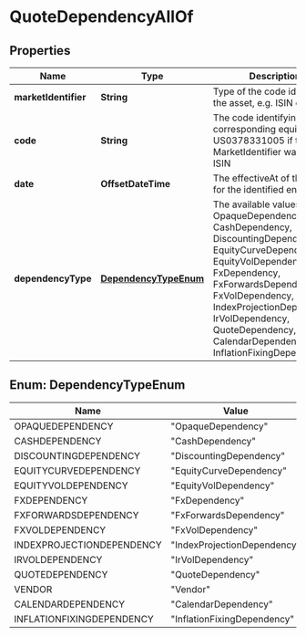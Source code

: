 

# QuoteDependencyAllOf


## Properties

Name | Type | Description | Notes
------------ | ------------- | ------------- | -------------
**marketIdentifier** | **String** | Type of the code identifying the asset, e.g. ISIN or CUSIP | 
**code** | **String** | The code identifying the corresponding equity, e.g. US0378331005 if the MarketIdentifier was set to ISIN | 
**date** | **OffsetDateTime** | The effectiveAt of the quote for the identified entity. | 
**dependencyType** | [**DependencyTypeEnum**](#DependencyTypeEnum) | The available values are: OpaqueDependency, CashDependency, DiscountingDependency, EquityCurveDependency, EquityVolDependency, FxDependency, FxForwardsDependency, FxVolDependency, IndexProjectionDependency, IrVolDependency, QuoteDependency, Vendor, CalendarDependency, InflationFixingDependency | 



## Enum: DependencyTypeEnum

Name | Value
---- | -----
OPAQUEDEPENDENCY | &quot;OpaqueDependency&quot;
CASHDEPENDENCY | &quot;CashDependency&quot;
DISCOUNTINGDEPENDENCY | &quot;DiscountingDependency&quot;
EQUITYCURVEDEPENDENCY | &quot;EquityCurveDependency&quot;
EQUITYVOLDEPENDENCY | &quot;EquityVolDependency&quot;
FXDEPENDENCY | &quot;FxDependency&quot;
FXFORWARDSDEPENDENCY | &quot;FxForwardsDependency&quot;
FXVOLDEPENDENCY | &quot;FxVolDependency&quot;
INDEXPROJECTIONDEPENDENCY | &quot;IndexProjectionDependency&quot;
IRVOLDEPENDENCY | &quot;IrVolDependency&quot;
QUOTEDEPENDENCY | &quot;QuoteDependency&quot;
VENDOR | &quot;Vendor&quot;
CALENDARDEPENDENCY | &quot;CalendarDependency&quot;
INFLATIONFIXINGDEPENDENCY | &quot;InflationFixingDependency&quot;




